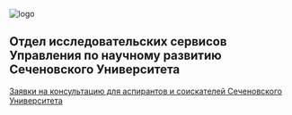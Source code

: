 

![logo](https://www.sechenov.ru/upload/DropMeFiles_abtp8/logo-sechenov-new-itog-08.png)

## Отдел исследовательских сервисов Управления по научному развитию Сеченовского Университета

[Заявки на консультацию для аспирантов и соискателей Сеченовского Университета](https://forms.yandex.com/u/655f235143f74f099596f529/)